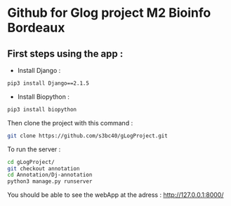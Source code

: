 # Github for Glog project M2 Bioinfo Bordeaux

## First steps using the app :

- Install Django :

```bash
pip3 install Django==2.1.5 
```

- Install Biopython : 

```bash
pip3 install biopython
```

Then clone the project with this command :

```bash
git clone https://github.com/s3bc40/gLogProject.git
```

To run the server :

```bash
cd gLogProject/
git checkout annotation
cd Annotation/Dj-annotation
python3 manage.py runserver
```

You should be able to see the webApp at the adress : http://127.0.0.1:8000/
